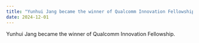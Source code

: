 ```yaml
---
title: "Yunhui Jang became the winner of Qualcomm Innovation Fellowship."
date: 2024-12-01
---
```

Yunhui Jang became the winner of Qualcomm Innovation Fellowship.
